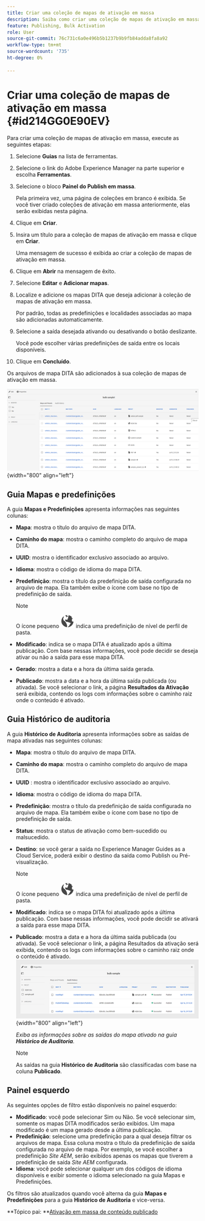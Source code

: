 ```yaml
---
title: Criar uma coleção de mapas de ativação em massa
description: Saiba como criar uma coleção de mapas de ativação em massa em guias AEM.
feature: Publishing, Bulk Activation
role: User
source-git-commit: 76c731c6a0e496b5b1237b9b9fb84adda8fa8a92
workflow-type: tm+mt
source-wordcount: '735'
ht-degree: 0%

---
```


# Criar uma coleção de mapas de ativação em massa {#id214GG0E90EV}

Para criar uma coleção de mapas de ativação em massa, execute as seguintes etapas:

1. Selecione **Guias** na lista de ferramentas.

1. Selecione o link do Adobe Experience Manager na parte superior e escolha **Ferramentas**.

1. Selecione o bloco **Painel do Publish em massa**.

   Pela primeira vez, uma página de coleções em branco é exibida. Se você tiver criado coleções de ativação em massa anteriormente, elas serão exibidas nesta página.

1. Clique em **Criar**.

1. Insira um título para a coleção de mapas de ativação em massa e clique em **Criar**.

   Uma mensagem de sucesso é exibida ao criar a coleção de mapas de ativação em massa.

1. Clique em **Abrir** na mensagem de êxito.

1. Selecione **Editar** e **Adicionar mapas**.

1. Localize e adicione os mapas DITA que deseja adicionar à coleção de mapas de ativação em massa.

   Por padrão, todas as predefinições e localidades associadas ao mapa são adicionadas automaticamente.

1. Selecione a saída desejada ativando ou desativando o botão deslizante.

   Você pode escolher várias predefinições de saída entre os locais disponíveis.

1. Clique em **Concluído**.

Os arquivos de mapa DITA são adicionados à sua coleção de mapas de ativação em massa.

![ criou a coleção de ativação em massa](images/bulk-activation-collection-created.png){width="800" align="left"}

## Guia Mapas e predefinições

A guia **Mapas e Predefinições** apresenta informações nas seguintes colunas:

- **Mapa**: mostra o título do arquivo de mapa DITA.
- **Caminho do mapa**: mostra o caminho completo do arquivo de mapa DITA.

- **UUID**: mostra o identificador exclusivo associado ao arquivo.

- **Idioma**: mostra o código de idioma do mapa DITA.
- **Predefinição**: mostra o título da predefinição de saída configurada no arquivo de mapa. Ela também exibe o ícone com base no tipo de predefinição de saída.

  >[!NOTE]
  >
  > O ícone pequeno ![](images/global-preset-icon.svg) indica uma predefinição de nível de perfil de pasta.

- **Modificado**: indica se o mapa DITA é atualizado após a última publicação. Com base nessas informações, você pode decidir se deseja ativar ou não a saída para esse mapa DITA.
- **Gerado**: mostra a data e a hora da última saída gerada.
- **Publicado**: mostra a data e a hora da última saída publicada (ou ativada). Se você selecionar o link, a página **Resultados da Ativação** será exibida, contendo os logs com informações sobre o caminho raiz onde o conteúdo é ativado.

## Guia Histórico de auditoria

A guia **Histórico de Auditoria** apresenta informações sobre as saídas de mapa ativadas nas seguintes colunas:
- **Mapa**: mostra o título do arquivo de mapa DITA.
- **Caminho do mapa**: mostra o caminho completo do arquivo de mapa DITA.
- **UUID** : mostra o identificador exclusivo associado ao arquivo.
- **Idioma**: mostra o código de idioma do mapa DITA.
- **Predefinição**: mostra o título da predefinição de saída configurada no arquivo de mapa. Ela também exibe o ícone com base no tipo de predefinição de saída.
- **Status**: mostra o status de ativação como bem-sucedido ou malsucedido.
- **Destino**: se você gerar a saída no Experience Manager Guides as a Cloud Service, poderá exibir o destino da saída como Publish ou Pré-visualização.

  >[!NOTE]
  >
  > O ícone pequeno ![](images/global-preset-icon.svg) indica uma predefinição de nível de perfil de pasta.

- **Modificado**: indica se o mapa DITA foi atualizado após a última publicação. Com base nessas informações, você pode decidir se ativará a saída para esse mapa DITA.
- **Publicado**: mostra a data e a hora da última saída publicada (ou ativada). Se você selecionar o link, a página Resultados da ativação será exibida, contendo os logs com informações sobre o caminho raiz onde o conteúdo é ativado.
  ![ criou a guia de histórico de auditoria da coleção de ativação em massa](images/bulk-collection-audit-history.png){width="800" align="left"}

  *Exiba as informações sobre as saídas do mapa ativado na guia **Histórico de Auditoria**.*


  >[!NOTE]
  >
  > As saídas na guia **Histórico de Auditoria** são classificadas com base na coluna **Publicado**.



## Painel esquerdo

As seguintes opções de filtro estão disponíveis no painel esquerdo:

- **Modificado**: você pode selecionar Sim ou Não. Se você selecionar sim, somente os mapas DITA modificados serão exibidos. Um mapa modificado é um mapa gerado desde a última publicação.
- **Predefinição**: selecione uma predefinição para a qual deseja filtrar os arquivos de mapa. Essa coluna mostra o título da predefinição de saída configurada no arquivo de mapa. Por exemplo, se você escolher a predefinição *Site AEM*, serão exibidos apenas os mapas que tiverem a predefinição de saída *Site AEM* configurada.
- **Idioma**: você pode selecionar qualquer um dos códigos de idioma disponíveis e exibir somente o idioma selecionado na guia Mapas e Predefinições.

Os filtros são atualizados quando você alterna da guia **Mapas e Predefinições** para a guia **Histórico de Auditoria** e vice-versa.

**Tópico pai: **[Ativação em massa de conteúdo publicado](conf-bulk-activation.md)
